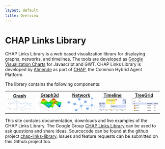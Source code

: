 ```yaml
---
layout: default
title: Overview
---
```


# CHAP Links Library

CHAP Links Library is a web based visualization library for displaying graphs, 
networks, and timelines. 
The tools are developed as 
[Google Visualization Charts](https://developers.google.com/chart/interactive/docs/gallery) 
for Javascript and GWT. 
CHAP Links Library is developed by [Almende](http://almende.com) as part of 
[CHAP](http://chap.almende.com), the Common Hybrid Agent Platform.

The library contains the following components:

<table width="100%">
  <tr>
    <th>
      <a href="graph.html">
        Graph<br>
        <img src="js/graph/doc/graph120x60.png" class="thumb">
      </a>
    </th>
    <th>
      <a href="graph3d.html">
        Graph3d<br>
        <img src="js/graph3d/doc/graph3d120x60.png" class="thumb">
      </a>
    </th>
    <th>
      <a href="network.html">
        Network<br>
        <img src="js/network/doc/network120x60.png" class="thumb">
      </a>
    </th>
    <th>
      <a href="timeline.html">
        Timeline<br>
        <img src="js/timeline/doc/timeline120x60.png" class="thumb">
      </a>
    </th>
    <th>
      <a href="treegrid.html">
        TreeGrid<br>
        <img src="js/treegrid/doc/treegrid120x60.png" class="thumb">
      </a>
    </th>
  </tr>
</table>

This site contains documentation, downloads and live examples of the CHAP Links Library.
The Google Group [CHAP Links Library](https://groups.google.com/d/forum/chap-links-library)
can be used to ask questions and share ideas.
Sourcecode can be found at the github project 
[chap-links-library](https://github.com/almende/chap-links-library).
Issues and feature requests can be submitted on this Github project too.


<div style="height: 200px;"><br></div>
